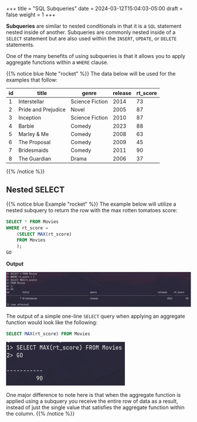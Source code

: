 +++
title = "SQL Subqueries"
date = 2024-03-12T15:04:03-05:00
draft = false
weight = 1
+++

**Subqueries** are similar to nested conditionals in that it is a `SQL` statement nested inside of another. Subqueries are commonly nested inside of a `SELECT` statement but are also used within the `INSERT`, `UPDATE`, or `DELETE` statements.

One of the many benefits of using subqueries is that it allows you to apply aggregate functions within a `WHERE` clause.

{{% notice blue Note "rocket" %}}
The data below will be used for the examples that follow:

| id | title | genre | release | rt_score |
| --- | --- | --- | --- | --- |
| 1 | Interstellar | Science Fiction | 2014 | 73 |
| 2 | Pride and Prejudice | Novel | 2005 | 87 |
| 3 | Inception | Science Fiction | 2010 | 87 |
| 4 | Barbie | Comedy | 2023 | 88 |
| 5 | Marley & Me | Comedy | 2008 | 63 |
| 6 | The Proposal | Comedy | 2009 | 45 |
| 7 | Bridesmaids | Comedy | 2011 | 90 |
| 8 | The Guardian | Drama | 2006 | 37 |
{{% /notice %}}

## Nested SELECT

{{% notice blue Example "rocket" %}}
The example below will utilize a nested subquery to return the row with the max rotten tomatoes score:

```SQL {linenos=table}
SELECT * FROM Movies
WHERE rt_score = 
    (SELECT MAX(rt_score)
    FROM Movies
    );
GO
```

**Output**

![Nested Select Query](pictures/nested-select-query.png?classes=border)

The output of a simple one-line `SELECT` query when applying an aggregate function would look like the following:

```SQL
SELECT MAX(rt_score) FROM Movies
```

![Single-line select query applying an aggregate function](pictures/simple-select-query.png?classes=border)

One major difference to note here is that when the aggregate function is applied using a subquery you receive the entire row of data as a result, instead of just the single value that satisfies the aggregate function within the column.
{{% /notice %}}